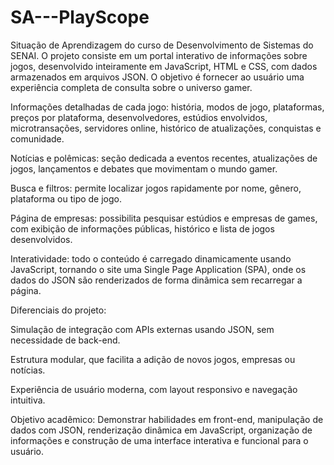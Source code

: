 # SA---PlayScope
Situação de Aprendizagem do curso de Desenvolvimento de Sistemas do SENAI. O projeto consiste em um portal interativo de informações sobre jogos, desenvolvido inteiramente em JavaScript, HTML e CSS, com dados armazenados em arquivos JSON. O objetivo é fornecer ao usuário uma experiência completa de consulta sobre o universo gamer.

Informações detalhadas de cada jogo: história, modos de jogo, plataformas, preços por plataforma, desenvolvedores, estúdios envolvidos, microtransações, servidores online, histórico de atualizações, conquistas e comunidade.

Notícias e polêmicas: seção dedicada a eventos recentes, atualizações de jogos, lançamentos e debates que movimentam o mundo gamer.

Busca e filtros: permite localizar jogos rapidamente por nome, gênero, plataforma ou tipo de jogo.

Página de empresas: possibilita pesquisar estúdios e empresas de games, com exibição de informações públicas, histórico e lista de jogos desenvolvidos.

Interatividade: todo o conteúdo é carregado dinamicamente usando JavaScript, tornando o site uma Single Page Application (SPA), onde os dados do JSON são renderizados de forma dinâmica sem recarregar a página.

Diferenciais do projeto:

Simulação de integração com APIs externas usando JSON, sem necessidade de back-end.

Estrutura modular, que facilita a adição de novos jogos, empresas ou notícias.

Experiência de usuário moderna, com layout responsivo e navegação intuitiva.

Objetivo acadêmico:
Demonstrar habilidades em front-end, manipulação de dados com JSON, renderização dinâmica em JavaScript, organização de informações e construção de uma interface interativa e funcional para o usuário.
